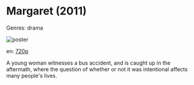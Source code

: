 # Margaret (2011)

Genres: drama

![poster](http://image.tmdb.org/t/p/w500/zqBao8uRH6TQAJd13tqC22vPB76.jpg)

en:
  [720p](magnet:?xt=urn:btih:A7CA925A0CF8540BF01DEDC6E45EE30B8B1FB810&tr=udp://glotorrents.pw:6969/announce&tr=udp://tracker.opentrackr.org:1337/announce&tr=udp://torrent.gresille.org:80/announce&tr=udp://tracker.openbittorrent.com:80&tr=udp://tracker.coppersurfer.tk:6969&tr=udp://tracker.leechers-paradise.org:6969&tr=udp://p4p.arenabg.ch:1337&tr=udp://tracker.internetwarriors.net:1337)
  


A young woman witnesses a bus accident, and is caught up in the aftermath, where the question of whether or not it was intentional affects many people's lives.